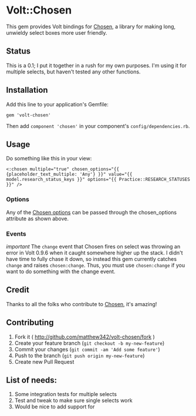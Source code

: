 # Volt::Chosen
This gem provides Volt bindings for
[Chosen](https://github.com/harvesthq/chosen), a library for making long, unwieldy
select boxes more user friendly.

## Status
This is a 0.1; I put it together in a rush for my own purposes. I'm using it for
multiple selects, but haven't tested any other functions.

## Installation

Add this line to your application's Gemfile:

    gem 'volt-chosen'

Then add ```component 'chosen'``` in your component's ```config/dependencies.rb```.


## Usage
Do something like this in your view:
```
<:chosen multiple="true" chosen_options="{{ {placeholder_text_multiple: 'Any'} }}" value="{{ model.research_status_keys }}" options="{{ Practice::RESEARCH_STATUSES }}" />
```

### Options
Any of the [Chosen options](https://harvesthq.github.io/chosen/options.html) can
be passed through the chosen_options attribute as shown above.

### Events
*important*
The ```change``` event that Chosen fires on select was throwing an error in Volt 0.9.6 when it caught somewhere higher up the stack. I didn't have time to fully chase it down, so instead this gem currently catches ```change``` and raises ```chosen:change```. Thus, you must use ```chosen:change``` if you want to do something with the change event.

## Credit
Thanks to all the folks who contribute to [Chosen](https://github.com/harvesthq/chosen), it's amazing!

## Contributing

1. Fork it ( http://github.com/matthew342/volt-chosen/fork )
2. Create your feature branch (`git checkout -b my-new-feature`)
3. Commit your changes (`git commit -am 'Add some feature'`)
4. Push to the branch (`git push origin my-new-feature`)
5. Create new Pull Request

## List of needs:
1. Some integration tests for multiple selects
2. Test and tweak to make sure single selects work
3. Would be nice to add support for <optgroup>s
